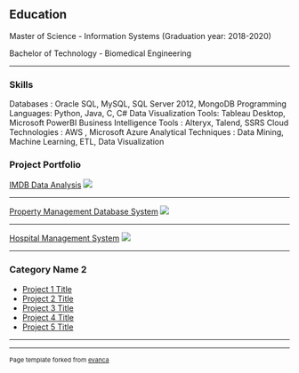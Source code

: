 ## Education
Master of Science - Information Systems  (Graduation year: 2018-2020)

Bachelor of Technology - Biomedical Engineering 

---

### Skills 
Databases : Oracle SQL, MySQL, SQL Server 2012, MongoDB
Programming Languages: Python, Java, C, C#
Data Visualization Tools: Tableau Desktop, Microsoft PowerBI
Business Intelligence Tools : Alteryx, Talend, SSRS
Cloud Technologies : AWS , Microsoft Azure
Analytical Techniques : Data Mining, Machine Learning, ETL, Data Visualization


### Project Portfolio 

[IMDB Data Analysis](/sample_page)
<img src="images/dummy_thumbnail.jpg?raw=true"/>

---
[Property Management Database System](/pdf/sample_presentation.pdf)
<img src="images/dummy_thumbnail.jpg?raw=true"/>

---
[Hospital Management System](http://example.com/)
<img src="images/dummy_thumbnail.jpg?raw=true"/>

---

### Category Name 2

- [Project 1 Title](http://example.com/)
- [Project 2 Title](http://example.com/)
- [Project 3 Title](http://example.com/)
- [Project 4 Title](http://example.com/)
- [Project 5 Title](http://example.com/)

---




---
<p style="font-size:11px">Page template forked from <a href="https://github.com/evanca/quick-portfolio">evanca</a></p>
<!-- Remove above link if you don't want to attibute -->
